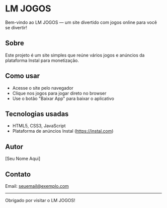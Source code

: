 # LM JOGOS

Bem-vindo ao LM JOGOS — um site divertido com jogos online para você se divertir!

## Sobre

Este projeto é um site simples que reúne vários jogos e anúncios da plataforma Instal para monetização.

## Como usar

- Acesse o site pelo navegador
- Clique nos jogos para jogar direto no browser
- Use o botão "Baixar App" para baixar o aplicativo

## Tecnologias usadas

- HTML5, CSS3, JavaScript
- Plataforma de anúncios Instal (https://instal.com)

## Autor

[Seu Nome Aqui]

## Contato

Email: seuemail@exemplo.com

---

Obrigado por visitar o LM JOGOS!
